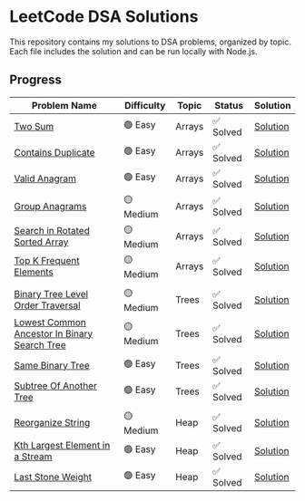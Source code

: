 # LeetCode DSA Solutions

This repository contains my solutions to DSA problems, organized by topic. Each file includes the solution and can be run locally with Node.js.

## Progress
| Problem Name | Difficulty | Topic  | Status  | Solution                        |
|--------------|------------|--------|---------|---------------------------------|
| [Two Sum](https://leetcode.com/problems/two-sum/) | 🟢 Easy       | Arrays | ✅ Solved | [Solution](./Arrays/Two_Sum.js) |
| [Contains Duplicate](https://leetcode.com/problems/contains-duplicate) | 🟢 Easy       | Arrays | ✅ Solved | [Solution](./Arrays/Contains_Duplicate.js) |
| [Valid Anagram](https://leetcode.com/problems/valid-anagram) | 🟢 Easy       | Arrays | ✅ Solved | [Solution](./Arrays/Valid_Anagram.js) |
| [Group Anagrams](https://leetcode.com/problems/group-anagrams) | 🟡 Medium       | Arrays | ✅ Solved | [Solution](./Arrays/Group_Anagrams.js) |
| [Search in Rotated Sorted Array](https://leetcode.com/problems/search-in-rotated-sorted-array) | 🟡 Medium       | Arrays | ✅ Solved | [Solution](./Arrays/Search_In_Rotated_Sorted_Array.js) |
| [Top K Frequent Elements](https://leetcode.com/problems/top-k-frequent-elements) | 🟡 Medium       | Arrays | ✅ Solved | [Solution](./Arrays/Top_K_Frequent_Elements.js) |
|  |        |  |  |  |
| [Binary Tree Level Order Traversal](https://leetcode.com/problems/binary-tree-level-order-traversal) | 🟡 Medium       | Trees | ✅ Solved | [Solution](./Trees/Binary_Tree_Level_Order_Traversal.js) |
| [Lowest Common Ancestor In Binary Search Tree](https://leetcode.com/problems/lowest-common-ancestor-in-binary-search-tree) | 🟡 Medium       | Trees | ✅ Solved | [Solution](./Trees/Lowest_Common_Ancestor_In_Binary_Search_Tree.js) |
| [Same Binary Tree](https://leetcode.com/problems/same-binary-tree) | 🟢 Easy       | Trees | ✅ Solved | [Solution](./Trees/Same_Binary_Tree.js) |
| [Subtree Of Another Tree](https://leetcode.com/problems/subtree-of-another-tree/) | 🟢 Easy       | Trees | ✅ Solved | [Solution](./Trees/Subtree_Of_Another_Tree.js) |
|  |        |  |  |  |
| [Reorganize String](https://leetcode.com/problems/reorganize-string) | 🟡 Medium       | Heap | ✅ Solved | [Solution](./Heap/Reorganize_String.py) |
| [Kth Largest Element in a Stream](https://leetcode.com/problems/kth-largest-element-in-a-stream) | 🟢 Easy       | Heap | ✅ Solved | [Solution](./Heap/Kth_Largest_Element_in_a_Stream.py) |
| [Last Stone Weight](https://leetcode.com/problems/last-stone-weight) | 🟢 Easy       | Heap | ✅ Solved | [Solution](./Heap/Last_Stone_Weight.py) |